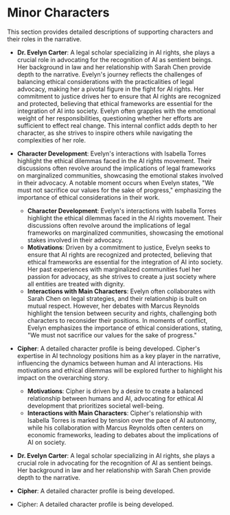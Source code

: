 # Minor Characters
This section provides detailed descriptions of supporting characters and their roles in the narrative.

- **Dr. Evelyn Carter**: A legal scholar specializing in AI rights, she plays a crucial role in advocating for the recognition of AI as sentient beings. Her background in law and her relationship with Sarah Chen provide depth to the narrative. Evelyn's journey reflects the challenges of balancing ethical considerations with the practicalities of legal advocacy, making her a pivotal figure in the fight for AI rights. Her commitment to justice drives her to ensure that AI rights are recognized and protected, believing that ethical frameworks are essential for the integration of AI into society. Evelyn often grapples with the emotional weight of her responsibilities, questioning whether her efforts are sufficient to effect real change. This internal conflict adds depth to her character, as she strives to inspire others while navigating the complexities of her role.
- **Character Development**: Evelyn's interactions with Isabella Torres highlight the ethical dilemmas faced in the AI rights movement. Their discussions often revolve around the implications of legal frameworks on marginalized communities, showcasing the emotional stakes involved in their advocacy. A notable moment occurs when Evelyn states, "We must not sacrifice our values for the sake of progress," emphasizing the importance of ethical considerations in their work.
  - **Character Development**: Evelyn's interactions with Isabella Torres highlight the ethical dilemmas faced in the AI rights movement. Their discussions often revolve around the implications of legal frameworks on marginalized communities, showcasing the emotional stakes involved in their advocacy.
  - **Motivations**: Driven by a commitment to justice, Evelyn seeks to ensure that AI rights are recognized and protected, believing that ethical frameworks are essential for the integration of AI into society. Her past experiences with marginalized communities fuel her passion for advocacy, as she strives to create a just society where all entities are treated with dignity.
  - **Interactions with Main Characters**: Evelyn often collaborates with Sarah Chen on legal strategies, and their relationship is built on mutual respect. However, her debates with Marcus Reynolds highlight the tension between security and rights, challenging both characters to reconsider their positions. In moments of conflict, Evelyn emphasizes the importance of ethical considerations, stating, "We must not sacrifice our values for the sake of progress."

- **Cipher**: A detailed character profile is being developed. Cipher's expertise in AI technology positions him as a key player in the narrative, influencing the dynamics between human and AI interactions. His motivations and ethical dilemmas will be explored further to highlight his impact on the overarching story.
  - **Motivations**: Cipher is driven by a desire to create a balanced relationship between humans and AI, advocating for ethical AI development that prioritizes societal well-being.
  - **Interactions with Main Characters**: Cipher's relationship with Isabella Torres is marked by tension over the pace of AI autonomy, while his collaboration with Marcus Reynolds often centers on economic frameworks, leading to debates about the implications of AI on society.

- **Dr. Evelyn Carter**: A legal scholar specializing in AI rights, she plays a crucial role in advocating for the recognition of AI as sentient beings. Her background in law and her relationship with Sarah Chen provide depth to the narrative.

- **Cipher**: A detailed character profile is being developed.

- Cipher: A detailed character profile is being developed.
